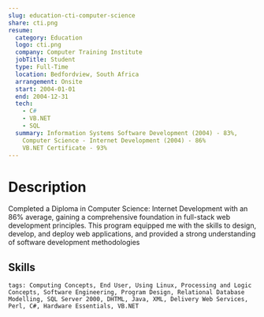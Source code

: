 ```yaml
---
slug: education-cti-computer-science
share: cti.png
resume:
  category: Education
  logo: cti.png
  company: Computer Training Institute
  jobTitle: Student
  type: Full-Time
  location: Bedfordview, South Africa
  arrangement: Onsite
  start: 2004-01-01
  end: 2004-12-31
  tech:
    - C#
    - VB.NET
    - SQL
  summary: Information Systems Software Development (2004) - 83%,
    Computer Science - Internet Development (2004) - 86%
    VB.NET Certificate - 93%
---
```


# Description

Completed a Diploma in Computer Science: Internet Development with an 86% average, gaining a comprehensive foundation in full-stack web development principles. This program equipped me with the skills to design, develop, and deploy web applications, and provided a strong understanding of software development methodologies

## Skills

`tags: Computing Concepts, End User, Using Linux, Processing and Logic Concepts, Software Engineering, Program Design, Relational Database Modelling, SQL Server 2000, DHTML, Java, XML, Delivery Web Services, Perl, C#, Hardware Essentials, VB.NET`
